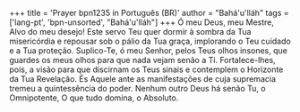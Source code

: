 +++
title = 'Prayer bpn1235 in Português (BR)'
author = "Bahá'u'lláh"
tags = ['lang-pt', 'bpn-unsorted', "Bahá'u'lláh"]
+++
Ó meu Deus, meu Mestre, Alvo do meu desejo! Este servo Teu quer dormir à sombra da Tua misericórdia e repousar sob o pálio da Tua graça, implorando o Teu cuidado e a Tua proteção.
Suplico-Te, ó meu Senhor, pelos Teus olhos insones, que guardes os meus olhos para que nada vejam senão a Ti. Fortalece-lhes, pois, a visão para que discirnam os Teus sinais e contemplem o Horizonte da Tua Revelação. És Aquele ante as manifestações de cuja supremacia tremeu a quintessência do poder.
Nenhum outro Deus há senão Tu, o Omnipotente, O que tudo domina, o Absoluto.
